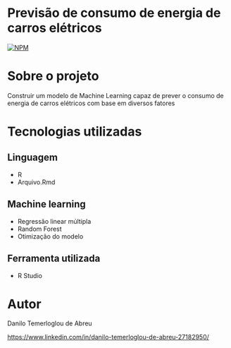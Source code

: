 # Previsão de consumo de energia de carros elétricos
[![NPM](https://img.shields.io/npm/l/react)](https://github.com/DaniloTAbreu/Projeto1/blob/main/LICENSE) 

# Sobre o projeto

Construir um modelo de Machine Learning capaz de prever o consumo de energia de carros elétricos com base em diversos fatores


# Tecnologias utilizadas
## Linguagem
- R
- Arquivo.Rmd

## Machine learning
- Regressão linear múltipla
- Random Forest
- Otimização do modelo

## Ferramenta utilizada
- R Studio

# Autor

Danilo Temerloglou de Abreu

https://www.linkedin.com/in/danilo-temerloglou-de-abreu-27182950/
